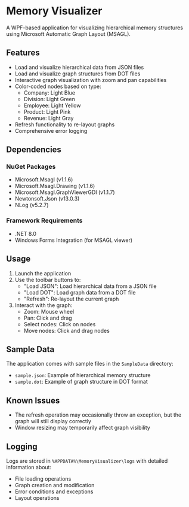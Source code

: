 # Memory Visualizer

A WPF-based application for visualizing hierarchical memory structures using Microsoft Automatic Graph Layout (MSAGL).

## Features

- Load and visualize hierarchical data from JSON files
- Load and visualize graph structures from DOT files
- Interactive graph visualization with zoom and pan capabilities
- Color-coded nodes based on type:
  - Company: Light Blue
  - Division: Light Green
  - Employee: Light Yellow
  - Product: Light Pink
  - Revenue: Light Gray
- Refresh functionality to re-layout graphs
- Comprehensive error logging

## Dependencies

### NuGet Packages
- Microsoft.Msagl (v1.1.6)
- Microsoft.Msagl.Drawing (v1.1.6)
- Microsoft.Msagl.GraphViewerGDI (v1.1.7)
- Newtonsoft.Json (v13.0.3)
- NLog (v5.2.7)

### Framework Requirements
- .NET 8.0
- Windows Forms Integration (for MSAGL viewer)

## Usage

1. Launch the application
2. Use the toolbar buttons to:
   - "Load JSON": Load hierarchical data from a JSON file
   - "Load DOT": Load graph data from a DOT file
   - "Refresh": Re-layout the current graph
3. Interact with the graph:
   - Zoom: Mouse wheel
   - Pan: Click and drag
   - Select nodes: Click on nodes
   - Move nodes: Click and drag nodes

## Sample Data

The application comes with sample files in the `SampleData` directory:
- `sample.json`: Example of hierarchical memory structure
- `sample.dot`: Example of graph structure in DOT format

## Known Issues

- The refresh operation may occasionally throw an exception, but the graph will still display correctly
- Window resizing may temporarily affect graph visibility

## Logging

Logs are stored in `%APPDATA%\MemoryVisualizer\logs` with detailed information about:
- File loading operations
- Graph creation and modification
- Error conditions and exceptions
- Layout operations
